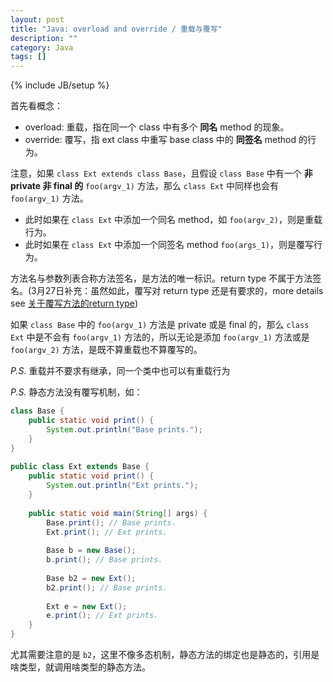```yaml
---
layout: post
title: "Java: overload and override / 重载与覆写"
description: ""
category: Java
tags: []
---
```

{% include JB/setup %}

首先看概念：

- overload: 重载，指在同一个 class 中有多个 **同名** method 的现象。  
- override: 覆写，指 ext class 中重写 base class 中的 **同签名** method 的行为。  

注意，如果 `class Ext extends class Base`，且假设 `class Base` 中有一个 **非 private 非 final 的** `foo(argv_1)` 方法，那么 `class Ext` 中同样也会有 `foo(argv_1)` 方法。  

- 此时如果在 `class Ext` 中添加一个同名 method，如 `foo(argv_2)`，则是重载行为。  
- 此时如果在 `class Ext` 中添加一个同签名 method `foo(args_1)`，则是覆写行为。  

方法名与参数列表合称方法签名，是方法的唯一标识。return type 不属于方法签名。(3月27日补充：虽然如此，覆写对 return type 还是有要求的，more details see [关于覆写方法的return type](/java/2009/03/27/return-type-of-overridden-method))

如果 `class Base` 中的 `foo(argv_1)` 方法是 private 或是 final 的，那么 `class Ext` 中是不会有 `foo(argv_1)` 方法的，所以无论是添加 `foo(argv_1)` 方法或是 `foo(argv_2)` 方法，是既不算重载也不算覆写的。

_P.S._ 重载并不要求有继承，同一个类中也可以有重载行为

_P.S._ 静态方法没有覆写机制，如：

```java
class Base {  
	public static void print() {  
		System.out.println("Base prints.");  
	}  
}  
  
public class Ext extends Base {  
	public static void print() {  
		System.out.println("Ext prints.");  
	}  
	  
	public static void main(String[] args) {          
		Base.print(); // Base prints.  
		Ext.print(); // Ext prints.  
		  
		Base b = new Base();  
		b.print(); // Base prints.  
		  
		Base b2 = new Ext();  
		b2.print(); // Base prints.  
		  
		Ext e = new Ext();  
		e.print(); // Ext prints.  
	}  
}  
```

尤其需要注意的是 `b2`，这里不像多态机制，静态方法的绑定也是静态的，引用是啥类型，就调用啥类型的静态方法。
